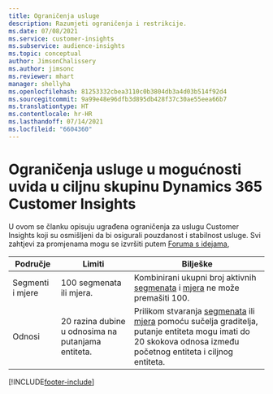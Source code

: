 ```yaml
---
title: Ograničenja usluge
description: Razumjeti ograničenja i restrikcije.
ms.date: 07/08/2021
ms.service: customer-insights
ms.subservice: audience-insights
ms.topic: conceptual
author: JimsonChalissery
ms.author: jimsonc
ms.reviewer: mhart
manager: shellyha
ms.openlocfilehash: 81253332cbea3110c0b3804db3a4d03b514f92d4
ms.sourcegitcommit: 9a99e48e96dfb3d895db428f37c30ae55eea66b7
ms.translationtype: HT
ms.contentlocale: hr-HR
ms.lasthandoff: 07/14/2021
ms.locfileid: "6604360"
---
```

# <a name="service-limits-in-dynamics-365-customer-insights-audience-insights-capability"></a>Ograničenja usluge u mogućnosti uvida u ciljnu skupinu Dynamics 365 Customer Insights

U ovom se članku opisuju ugrađena ograničenja za uslugu Customer Insights koji su osmišljeni da bi osigurali pouzdanost i stabilnost usluge. Svi zahtjevi za promjenama mogu se izvršiti putem [Foruma s idejama](https://go.microsoft.com/fwlink/?linkid=2074172), 
 
| Područje  | Limiti  | Bilješke |
|-------------|---------------------------------------------------------------------|---------------------------------------------------------------------|
| Segmenti i mjere | 100 segmenata ili mjera. | Kombinirani ukupni broj aktivnih [segmenata](segments.md) i [mjera](measures.md) ne može premašiti 100.  |
| Odnosi | 20 razina dubine u odnosima na putanjama entiteta. | Prilikom stvaranja [segmenata](segments.md) ili [mjera](measures.md) pomoću sučelja graditelja, putanje entiteta mogu imati do 20 skokova odnosa između početnog entiteta i ciljnog entiteta.  |


[!INCLUDE[footer-include](../includes/footer-banner.md)]